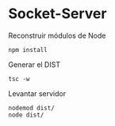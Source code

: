 # Socket-Server

Reconstruir módulos de Node
```
npm install
```

Generar el DIST
```
tsc -w
```

Levantar servidor
```
nodemod dist/
node dist/
```